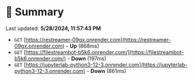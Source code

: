 # 📖 Summary
Last updated: **5/28/2024, 11:57:43 PM**

- `GET` [https://restreamer-09gx.onrender.com](https://restreamer-09gx.onrender.com) - **Up** (868ms)
- `GET` [https://filestreambot-b5k6.onrender.com/](https://filestreambot-b5k6.onrender.com/) - **Down** (197ms)
- `GET` [https://jupyterlab-python3-12-3.onrender.com](https://jupyterlab-python3-12-3.onrender.com) - **Down** (861ms)
